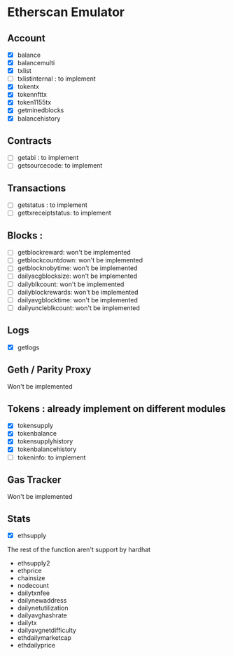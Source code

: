 # Etherscan Emulator

## Account

- [x] balance
- [x] balancemulti
- [x] txlist
- [ ] txlistinternal : to implement
- [x] tokentx
- [x] tokennfttx
- [x] token1155tx
- [x] getminedblocks
- [x] balancehistory

## Contracts

- [ ] getabi : to implement
- [ ] getsourcecode: to implement

## Transactions

- [ ] getstatus : to implement
- [ ] gettxreceiptstatus: to implement

## Blocks :

- [ ] getblockreward: won't be implemented
- [ ] getblockcountdown: won't be implemented
- [ ] getblocknobytime: won't be implemented
- [ ] dailyacgblocksize: won't be implemented
- [ ] dailyblkcount: won't be implemented
- [ ] dailyblockrewards: won't be implemented
- [ ] dailyavgblocktime: won't be implemented
- [ ] dailyuncleblkcount: won't be implemented

## Logs

- [x] getlogs

## Geth / Parity Proxy

Won't be implemented

## Tokens : already implement on different modules

- [x] tokensupply
- [x] tokenbalance
- [x] tokensupplyhistory
- [x] tokenbalancehistory
- [ ] tokeninfo: to implement

## Gas Tracker

Won't be implemented

## Stats

- [x] ethsupply

The rest of the function aren't support by hardhat

- ethsupply2
- ethprice
- chainsize
- nodecount
- dailytxnfee
- dailynewaddress
- dailynetutilization
- dailyavghashrate
- dailytx
- dailyavgnetdifficulty
- ethdailymarketcap
- ethdailyprice
